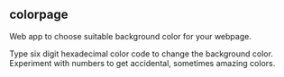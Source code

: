 ## colorpage

Web app to choose suitable background color for your webpage.


Type six digit hexadecimal color code to change the background color.  
Experiment with numbers to get accidental, sometimes amazing colors.
